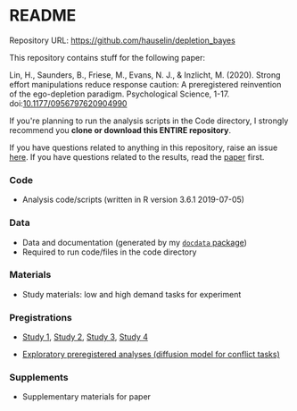 # README

Repository URL: https://github.com/hauselin/depletion_bayes

This repository contains stuff for the following paper: 

Lin, H., Saunders, B., Friese, M., Evans, N. J., & Inzlicht, M. (2020). Strong effort manipulations reduce response caution: A preregistered reinvention of the ego-depletion paradigm. Psychological Science, 1-17. doi:[10.1177/0956797620904990](https://journals.sagepub.com/doi/10.1177/0956797620904990)

If you're planning to run the analysis scripts in the Code directory, I strongly recommend you **clone or download this ENTIRE repository**.

If you have questions related to anything in this repository, raise an issue [here](https://github.com/hauselin/depletion_bayes/issues). If you have questions related to the results, read the [paper](https://www.hauselin.com/attachments/publications/Lin2019PsySci.pdf) first.

### Code

* Analysis code/scripts (written in R version 3.6.1 2019-07-05)

### Data

* Data and documentation (generated by my [`docdata` package](https://hauselin.github.io/docdata/))
* Required to run code/files in the code directory

### Materials

* Study materials: low and high demand tasks for experiment	

### Pregistrations

* [Study 1](https://osf.io/hhn3s/), [Study 2](https://osf.io/xp7hn/), [Study 3](https://osf.io/6p8t4/), [Study 4](https://osf.io/6sncm/)

* [Exploratory preregistered analyses (diffusion model for conflict tasks)](https://osf.io/7qcxa)

### Supplements

* Supplementary materials for paper
